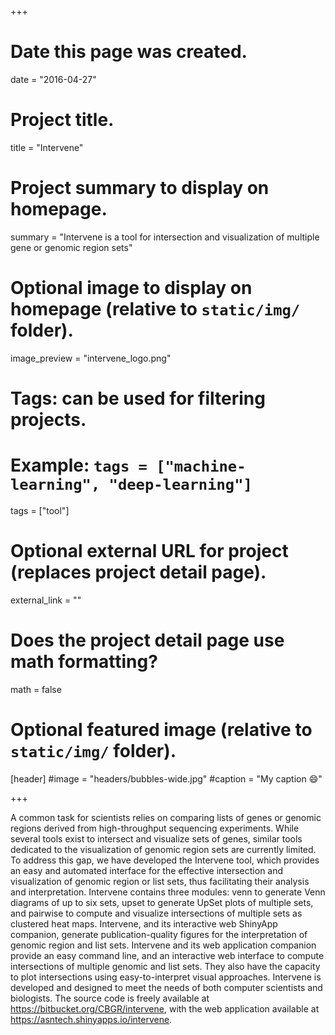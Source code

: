 +++
# Date this page was created.
date = "2016-04-27"

# Project title.
title = "Intervene"

# Project summary to display on homepage.
summary = "Intervene is a tool for intersection and visualization of multiple gene or genomic region sets"

# Optional image to display on homepage (relative to `static/img/` folder).
image_preview = "intervene_logo.png"

# Tags: can be used for filtering projects.
# Example: `tags = ["machine-learning", "deep-learning"]`
tags = ["tool"]

# Optional external URL for project (replaces project detail page).
external_link = ""

# Does the project detail page use math formatting?
math = false

# Optional featured image (relative to `static/img/` folder).
[header]
#image = "headers/bubbles-wide.jpg"
#caption = "My caption :smile:"

+++

A common task for scientists relies on comparing lists of genes or genomic regions derived from high-throughput sequencing experiments. While several tools exist to intersect and visualize sets of genes, similar tools dedicated to the visualization of genomic region sets are currently limited. To address this gap, we have developed the Intervene tool, which provides an easy and automated interface for the effective intersection and visualization of genomic region or list sets, thus facilitating their analysis and interpretation. Intervene contains three modules: venn to generate Venn diagrams of up to six sets, upset to generate UpSet plots of multiple sets, and pairwise to compute and visualize intersections of multiple sets as clustered heat maps. Intervene, and its interactive web ShinyApp companion, generate publication-quality figures for the interpretation of genomic region and list sets. Intervene and its web application companion provide an easy command line, and an interactive web interface to compute intersections of multiple genomic and list sets. They also have the capacity to plot intersections using easy-to-interpret visual approaches. Intervene is developed and designed to meet the needs of both computer scientists and biologists. The source code is freely available at https://bitbucket.org/CBGR/intervene, with the web application available at https://asntech.shinyapps.io/intervene.
